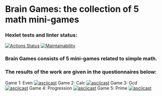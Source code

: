 # Brain Games: the collection of 5 math mini-games

### Hexlet tests and linter status:
[![Actions Status](https://github.com/deusmg/python-project-49/workflows/hexlet-check/badge.svg)](https://github.com/deusmg/python-project-49/actions)
[![Maintainability](https://api.codeclimate.com/v1/badges/6d870332c7f31108acd3/maintainability)](https://codeclimate.com/github/deusmg/python-project-49/maintainability)

### Brain Games consists of 5 mini-games related to simple math. 
### The results of the work are given in the questionnaires below:

Game 1: Even
[![asciicast](https://asciinema.org/a/mT36ildctVWc1Dz2ZtOZvWKUp.svg)](https://asciinema.org/a/mT36ildctVWc1Dz2ZtOZvWKUp)
Game 2: Calc
[![asciicast](https://asciinema.org/a/OKRSnqra9yJqCALQQPldE08sM.svg)](https://asciinema.org/a/OKRSnqra9yJqCALQQPldE08sM)
Game 3: Gcd
[![asciicast](https://asciinema.org/a/JAgMb6dq3EuAFgeZutCgonPKO.svg)](https://asciinema.org/a/JAgMb6dq3EuAFgeZutCgonPKO)
Game 4: Progression
[![asciicast](https://asciinema.org/a/5bM26UbhHUFuNNUSBQ4W4LkR7.svg)](https://asciinema.org/a/5bM26UbhHUFuNNUSBQ4W4LkR7)
Game 5: Prime
[![asciicast](https://asciinema.org/a/1y0qBXvVV4rgcjLGEfQyxZJcU.svg)](https://asciinema.org/a/1y0qBXvVV4rgcjLGEfQyxZJcU)
